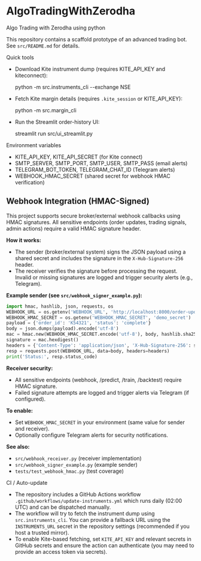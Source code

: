 # AlgoTradingWithZerodha
Algo Trading with Zerodha using python

This repository contains a scaffold prototype of an advanced trading bot. See `src/README.md` for details.

Quick tools
- Download Kite instrument dump (requires KITE_API_KEY and kiteconnect):

	python -m src.instruments_cli --exchange NSE

- Fetch Kite margin details (requires `.kite_session` or KITE_API_KEY):

	python -m src.margin_cli

- Run the Streamlit order-history UI:

	streamlit run src/ui_streamlit.py

Environment variables
- KITE_API_KEY, KITE_API_SECRET (for Kite connect)
- SMTP_SERVER, SMTP_PORT, SMTP_USER, SMTP_PASS (email alerts)
- TELEGRAM_BOT_TOKEN, TELEGRAM_CHAT_ID (Telegram alerts)
- WEBHOOK_HMAC_SECRET (shared secret for webhook HMAC verification)

## Webhook Integration (HMAC-Signed)

This project supports secure broker/external webhook callbacks using HMAC signatures. All sensitive endpoints (order updates, trading signals, admin actions) require a valid HMAC signature header.

**How it works:**
- The sender (broker/external system) signs the JSON payload using a shared secret and includes the signature in the `X-Hub-Signature-256` header.
- The receiver verifies the signature before processing the request. Invalid or missing signatures are logged and trigger security alerts (e.g., Telegram).

**Example sender (see `src/webhook_signer_example.py`):**
```python
import hmac, hashlib, json, requests, os
WEBHOOK_URL = os.getenv('WEBHOOK_URL', 'http://localhost:8000/order-update')
WEBHOOK_HMAC_SECRET = os.getenv('WEBHOOK_HMAC_SECRET', 'demo_secret')
payload = {'order_id': 'K54321', 'status': 'complete'}
body = json.dumps(payload).encode('utf-8')
mac = hmac.new(WEBHOOK_HMAC_SECRET.encode('utf-8'), body, hashlib.sha256)
signature = mac.hexdigest()
headers = {'Content-Type': 'application/json', 'X-Hub-Signature-256': signature}
resp = requests.post(WEBHOOK_URL, data=body, headers=headers)
print('Status:', resp.status_code)
```

**Receiver security:**
- All sensitive endpoints (webhook, /predict, /train, /backtest) require HMAC signature.
- Failed signature attempts are logged and trigger alerts via Telegram (if configured).

**To enable:**
- Set `WEBHOOK_HMAC_SECRET` in your environment (same value for sender and receiver).
- Optionally configure Telegram alerts for security notifications.

**See also:**
- `src/webhook_receiver.py` (receiver implementation)
- `src/webhook_signer_example.py` (example sender)
- `tests/test_webhook_hmac.py` (test coverage)

CI / Auto-update
- The repository includes a GitHub Actions workflow `.github/workflows/update-instruments.yml` which runs daily (02:00 UTC) and can be dispatched manually.
- The workflow will try to fetch the instrument dump using `src.instruments_cli`. You can provide a fallback URL using the `INSTRUMENTS_URL` secret in the repository settings (recommended if you host a trusted mirror).
- To enable Kite-based fetching, set `KITE_API_KEY` and relevant secrets in GitHub secrets and ensure the action can authenticate (you may need to provide an access token via secrets).
